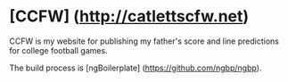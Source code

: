 # [CCFW] (http://catlettscfw.net)

CCFW is my website for publishing my father's score and line
predictions for college football games.

The build process is [ngBoilerplate] (https://github.com/ngbp/ngbp).